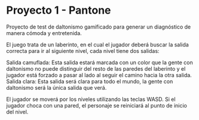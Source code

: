 # Proyecto 1 - Pantone

Proyecto de test de daltonismo gamificado para generar un diagnóstico de manera cómoda y entretenida. 

El juego trata de un laberinto, en el cual el jugador deberá buscar la salida correcta para ir al siguiente nivel, cada nivel tiene dos salidas:

Salida camuflada: Esta salida estará marcada con un color que la gente con daltonismo no puede distinguir del resto de las paredes del laberinto y el jugador está forzado a pasar al lado al seguir el camino hacia la otra salida.
Salida clara: Esta salida será clara para todo el mundo, la gente con daltonismo será la única salida que verá.

El jugador se moverá por los niveles utilizando las teclas WASD. Si el jugador choca con una pared, el personaje se reiniciará al punto de inicio del nivel.
